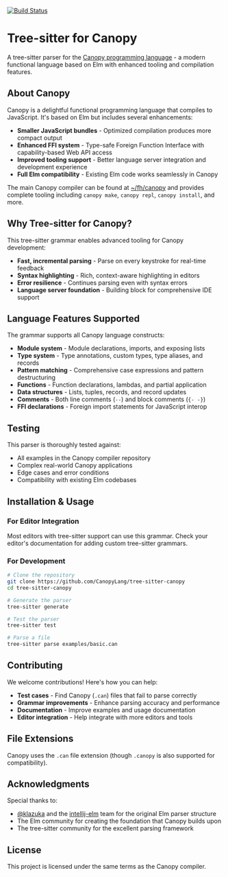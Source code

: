 [![Build Status](https://github.com/CanopyLang/tree-sitter-canopy/actions/workflows/test.yml/badge.svg)](https://github.com/CanopyLang/tree-sitter-canopy/actions/workflows/test.yml)

# Tree-sitter for Canopy

A tree-sitter parser for the [Canopy programming language](https://github.com/quinten/canopy) - a modern functional language based on Elm with enhanced tooling and compilation features.

## About Canopy

Canopy is a delightful functional programming language that compiles to JavaScript. It's based on Elm but includes several enhancements:

- **Smaller JavaScript bundles** - Optimized compilation produces more compact output
- **Enhanced FFI system** - Type-safe Foreign Function Interface with capability-based Web API access
- **Improved tooling support** - Better language server integration and development experience
- **Full Elm compatibility** - Existing Elm code works seamlessly in Canopy

The main Canopy compiler can be found at [~/fh/canopy](~/fh/canopy) and provides complete tooling including `canopy make`, `canopy repl`, `canopy install`, and more.

## Why Tree-sitter for Canopy?

This tree-sitter grammar enables advanced tooling for Canopy development:

- **Fast, incremental parsing** - Parse on every keystroke for real-time feedback
- **Syntax highlighting** - Rich, context-aware highlighting in editors
- **Error resilience** - Continues parsing even with syntax errors
- **Language server foundation** - Building block for comprehensive IDE support

## Language Features Supported

The grammar supports all Canopy language constructs:

- **Module system** - Module declarations, imports, and exposing lists
- **Type system** - Type annotations, custom types, type aliases, and records
- **Pattern matching** - Comprehensive case expressions and pattern destructuring
- **Functions** - Function declarations, lambdas, and partial application
- **Data structures** - Lists, tuples, records, and record updates
- **Comments** - Both line comments (`--`) and block comments (`{- -}`)
- **FFI declarations** - Foreign import statements for JavaScript interop

## Testing

This parser is thoroughly tested against:

- All examples in the Canopy compiler repository
- Complex real-world Canopy applications
- Edge cases and error conditions
- Compatibility with existing Elm codebases

## Installation & Usage

### For Editor Integration

Most editors with tree-sitter support can use this grammar. Check your editor's documentation for adding custom tree-sitter grammars.

### For Development

```bash
# Clone the repository
git clone https://github.com/CanopyLang/tree-sitter-canopy
cd tree-sitter-canopy

# Generate the parser
tree-sitter generate

# Test the parser
tree-sitter test

# Parse a file
tree-sitter parse examples/basic.can
```

## Contributing

We welcome contributions! Here's how you can help:

- **Test cases** - Find Canopy (`.can`) files that fail to parse correctly
- **Grammar improvements** - Enhance parsing accuracy and performance
- **Documentation** - Improve examples and usage documentation
- **Editor integration** - Help integrate with more editors and tools

## File Extensions

Canopy uses the `.can` file extension (though `.canopy` is also supported for compatibility).

## Acknowledgments

Special thanks to:
- [@klazuka](https://github.com/klazuka) and the [intellij-elm](https://github.com/klazuka/intellij-elm/) team for the original Elm parser structure
- The Elm community for creating the foundation that Canopy builds upon
- The tree-sitter community for the excellent parsing framework

## License

This project is licensed under the same terms as the Canopy compiler.
